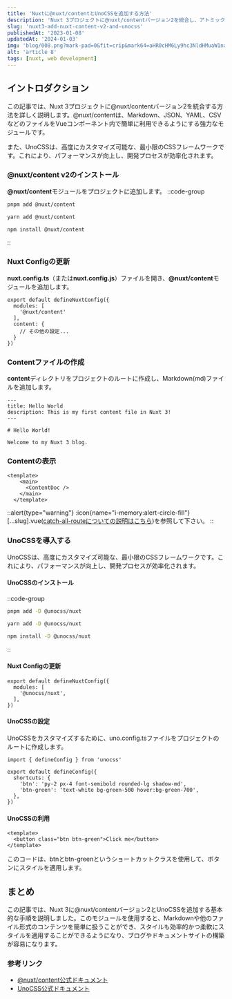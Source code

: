```yaml
---
title: 'Nuxtに@nuxt/contentとUnoCSSを追加する方法'
description: 'Nuxt 3プロジェクトに@nuxt/contentバージョン2を統合し、アトミックCSSエンジンのUnoCSSを追加する方法を詳しく説明します。'
slug: 'nuxt3-add-nuxt-content-v2-and-unocss'
publishedAt: '2023-01-08'
updatedAt: '2024-01-03'
img: 'blog/008.png?mark-pad=0&fit=crip&mark64=aHR0cHM6Ly9hc3NldHMuaW1naXgubmV0L350ZXh0P3R4dDY0PVRuVjRkT09CcTBCdWRYaDBMMk52Ym5SbGJuVGpnYWhWYm05RFUxUGpncExvdjczbGlxRGpnWm5qZ292bWxybm1zNVUmdHh0Y2xyPWZmZiZ0eHRzaXplPTg0Jnc9MTAwMCZ0eHRwYWQ9MjAmdHh0Zm9udD1IaXJhZ2lubyUyMFNhbnMlMjBXNiZ0eHRhbGlnbj1jZW50ZXImYmc9MzgwOTY0OUUmdHh0YWxpZ249Y2VudGVy&mark-align=center%2Cmiddle'
alt: 'article 8'
tags: [nuxt, web development]
---
```


## イントロダクション

この記事では、Nuxt 3プロジェクトに@nuxt/contentバージョン2を統合する方法を詳しく説明します。@nuxt/contentは、Markdown、JSON、YAML、CSVなどのファイルをVueコンポーネント内で簡単に利用できるようにする強力なモジュールです。

また、UnoCSSは、高度にカスタマイズ可能な、最小限のCSSフレームワークです。これにより、パフォーマンスが向上し、開発プロセスが効率化されます。

### @nuxt/content v2のインストール

**@nuxt/content**モジュールをプロジェクトに追加します。
::code-group
  ```bash [pnpm]
  pnpm add @nuxt/content
  ```
  ```bash [yarn]
  yarn add @nuxt/content
  ```
  ```bash [npm]
  npm install @nuxt/content
  ```
::
### Nuxt Configの更新
**nuxt.config.ts**（または**nuxt.config.js**）ファイルを開き、**@nuxt/content**モジュールを追加します。

```ts[nuxt.config.ts]
export default defineNuxtConfig({
  modules: [
    '@nuxt/content'
  ],
  content: {
    // その他の設定...
  }
})
```

### Contentファイルの作成

**content**ディレクトリをプロジェクトのルートに作成し、Markdown(md)ファイルを追加します。
```md[index.md]
---
title: Hello World
description: This is my first content file in Nuxt 3!
---

# Hello World!

Welcome to my Nuxt 3 blog.
```

### Contentの表示
```vue[/pages/［..slug］.vue]
<template>
    <main>
      <ContentDoc />
    </main>
  </template>
```
::alert{type="warning"}
:icon{name="i-memory:alert-circle-fill"} \[...slug\].vue([catch-all-routeについての説明はこちら](https://nuxt.com/docs/guide/directory-structure/pages#catch-all-route))を参照して下さい。
::

### UnoCSSを導入する
UnoCSSは、高度にカスタマイズ可能な、最小限のCSSフレームワークです。これにより、パフォーマンスが向上し、開発プロセスが効率化されます。

#### UnoCSSのインストール
::code-group
  ```bash [pnpm]
  pnpm add -D @unocss/nuxt
  ```
  ```bash [yarn]
  yarn add -D @unocss/nuxt
  ```
  ```bash [npm]
  npm install -D @unocss/nuxt
  ```
::
#### Nuxt Configの更新
```ts[nuxt.config.ts]
export default defineNuxtConfig({
  modules: [
    '@unocss/nuxt',
  ],
})
```
#### UnoCSSの設定
UnoCSSをカスタマイズするために、uno.config.tsファイルをプロジェクトのルートに作成します。

```ts[uno.config.ts]
import { defineConfig } from 'unocss'

export default defineConfig({
  shortcuts: {
    'btn': 'py-2 px-4 font-semibold rounded-lg shadow-md',
    'btn-green': 'text-white bg-green-500 hover:bg-green-700',
  },
})
```

#### UnoCSSの利用
```vue
<template>
  <button class="btn btn-green">Click me</button>
</template>
```
このコードは、btnとbtn-greenというショートカットクラスを使用して、ボタンにスタイルを適用します。

## まとめ

この記事では、Nuxt 3に@nuxt/contentバージョン2とUnoCSSを追加する基本的な手順を説明しました。このモジュールを使用すると、Markdownや他のファイル形式のコンテンツを簡単に扱うことができ、スタイルも効率的かつ柔軟にスタイルを適用することができるようになり、ブログやドキュメントサイトの構築が容易になります。

### 参考リンク
- [@nuxt/content公式ドキュメント](https://content.nuxt.com)
- [UnoCSS公式ドキュメント](https://unocss.dev)
